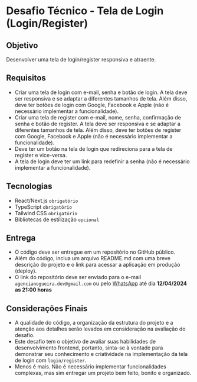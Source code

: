 # Desafio Técnico - Tela de Login (Login/Register)

## Objetivo
Desenvolver uma tela de login/register responsiva e atraente.

## Requisitos
- Criar uma tela de login com e-mail, senha e botão de login. A tela deve ser responsiva e se adaptar a diferentes tamanhos de tela. Além disso, deve ter botões de login com Google, Facebook e Apple (não é necessário implementar a funcionalidade).
- Criar uma tela de register com e-mail, nome, senha, confirmação de senha e botão de register. A tela deve ser responsiva e se adaptar a diferentes tamanhos de tela. Além disso, deve ter botões de register com Google, Facebook e Apple (não é necessário implementar a funcionalidade).
- Deve ter um botão na tela de login que redireciona para a tela de register e vice-versa.
- A tela de login deve ter um link para redefinir a senha (não é necessário implementar a funcionalidade).

## Tecnologias
- React/Next.js `obrigatório`
- TypeScript `obrigatório`
- Tailwind CSS `obrigatório`
- Bibliotecas de estilização `opcional`

## Entrega
- O código deve ser entregue em um repositório no GitHub público.
- Além do código, inclua um arquivo README.md com uma breve descrição do projeto e o link para acessar a aplicação em produção (deploy).
- O link do repositório deve ser enviado para o e-mail `agencianogueira.dev@gmail.com` ou pelo [WhatsApp](https://wa.me/5531998193412) até dia **12/04/2024 as 21:00 horas**

## Considerações Finais
- A qualidade do código, a organização da estrutura do projeto e a atenção aos detalhes serão levados em consideração na avaliação do desafio.
- Este desafio tem o objetivo de avaliar suas habilidades de desenvolvimento frontend, portanto, sinta-se à vontade para demonstrar seu conhecimento e criatividade na implementação da tela de login com `login/register`.
- Menos é mais. Não é necessário implementar funcionalidades complexas, mas sim entregar um projeto bem feito, bonito e organizado.
